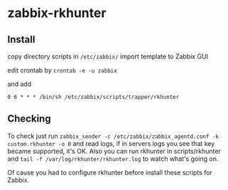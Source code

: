 # zabbix-rkhunter

## Install

copy directory scripts in `/etc/zabbix/`
import template to Zabbix GUI

edit crontab by `crontab -e -u zabbix`

and add

`0 6 * * * /bin/sh /etc/zabbix/scripts/trapper/rkhunter`

## Checking

To check just run `zabbix_sender -c /etc/zabbix/zabbix_agentd.conf -k custom.rkhunter -o 0`
and read logs, if in servers logs you see that key became supported, it's OK.
Also you can run rkhunter in scripts/rkhunter and `tail -f /var/log/rkhunter/rkhunter.log` to watch what's going on.

Of cause you had to configure rkhunter before install these scripts for Zabbix.


